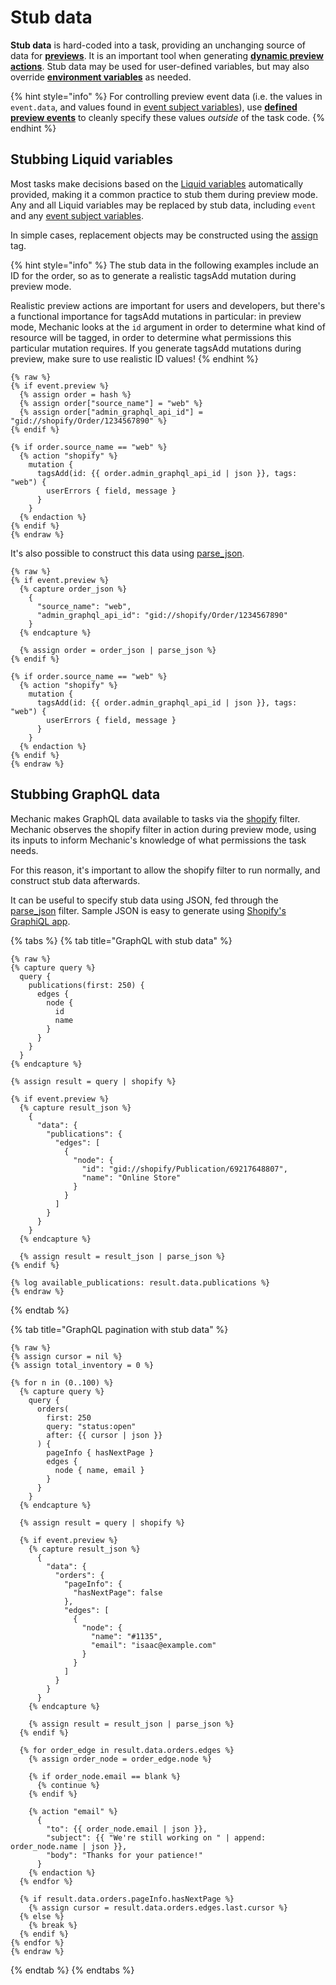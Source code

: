 # Stub data

**Stub data** is hard-coded into a task, providing an unchanging source of data for [**previews**](./). It is an important tool when generating [**dynamic preview actions**](./#dynamic-preview-actions). Stub data may be used for user-defined variables, but may also override [**environment variables**](../code/environment-variables.md) as needed.

{% hint style="info" %}
For controlling preview event data (i.e. the values in `event.data`, and values found in [event subject variables](../code/environment-variables.md#event-subject-variables)), use [**defined preview events**](events.md) to cleanly specify these values _outside_ of the task code.
{% endhint %}

## Stubbing Liquid variables

Most tasks make decisions based on the [Liquid variables](../code/environment-variables.md) automatically provided, making it a common practice to stub them during preview mode. Any and all Liquid variables may be replaced by stub data, including `event` and any [event subject variables](../code/environment-variables.md#event-subject-variables).

In simple cases, replacement objects may be constructed using the [assign](../../../platform/liquid/tags/assign.md) tag.

{% hint style="info" %}
The stub data in the following examples include an ID for the order, so as to generate a realistic tagsAdd mutation during preview mode.

Realistic preview actions are important for users and developers, but there's a functional importance for tagsAdd mutations in particular: in preview mode, Mechanic looks at the `id` argument in order to determine what kind of resource will be tagged, in order to determine what permissions this particular mutation requires. If you generate tagsAdd mutations during preview, make sure to use realistic ID values!
{% endhint %}

```liquid
{% raw %}
{% if event.preview %}
  {% assign order = hash %}
  {% assign order["source_name"] = "web" %}
  {% assign order["admin_graphql_api_id"] = "gid://shopify/Order/1234567890" %}
{% endif %}

{% if order.source_name == "web" %}
  {% action "shopify" %}
    mutation {
      tagsAdd(id: {{ order.admin_graphql_api_id | json }}, tags: "web") {
        userErrors { field, message }
      }
    }
  {% endaction %}
{% endif %}
{% endraw %}
```

It's also possible to construct this data using [parse\_json](../../../platform/liquid/filters/#json-parse\_json-parse\_jsonl).

```liquid
{% raw %}
{% if event.preview %}
  {% capture order_json %}
    {
      "source_name": "web",
      "admin_graphql_api_id": "gid://shopify/Order/1234567890"
    }
  {% endcapture %}

  {% assign order = order_json | parse_json %}
{% endif %}

{% if order.source_name == "web" %}
  {% action "shopify" %}
    mutation {
      tagsAdd(id: {{ order.admin_graphql_api_id | json }}, tags: "web") {
        userErrors { field, message }
      }
    }
  {% endaction %}
{% endif %}
{% endraw %}
```

## Stubbing GraphQL data

Mechanic makes GraphQL data available to tasks via the [shopify](../../../platform/liquid/filters/#shopify) filter. Mechanic observes the shopify filter in action during preview mode, using its inputs to inform Mechanic's knowledge of what permissions the task needs.

For this reason, it's important to allow the shopify filter to run normally, and construct stub data afterwards.

It can be useful to specify stub data using JSON, fed through the [parse\_json](../../../platform/liquid/filters/#json-parse\_json-parse\_jsonl) filter. Sample JSON is easy to generate using [Shopify's GraphiQL app](https://shopify-graphiql-app.shopifycloud.com/).

{% tabs %}
{% tab title="GraphQL with stub data" %}
```liquid
{% raw %}
{% capture query %}
  query {
    publications(first: 250) {
      edges {
        node {
          id
          name
        }
      }
    }
  }
{% endcapture %}

{% assign result = query | shopify %}

{% if event.preview %}
  {% capture result_json %}
    {
      "data": {
        "publications": {
          "edges": [
            {
              "node": {
                "id": "gid://shopify/Publication/69217648807",
                "name": "Online Store"
              }
            }
          ]
        }
      }
    }
  {% endcapture %}

  {% assign result = result_json | parse_json %}
{% endif %}

{% log available_publications: result.data.publications %}
{% endraw %}
```
{% endtab %}

{% tab title="GraphQL pagination with stub data" %}
```liquid
{% raw %}
{% assign cursor = nil %}
{% assign total_inventory = 0 %}

{% for n in (0..100) %}
  {% capture query %}
    query {
      orders(
        first: 250
        query: "status:open"
        after: {{ cursor | json }}
      ) {
        pageInfo { hasNextPage }
        edges {
          node { name, email }
        }
      }
    }
  {% endcapture %}

  {% assign result = query | shopify %}

  {% if event.preview %}
    {% capture result_json %}
      {
        "data": {
          "orders": {
            "pageInfo": {
              "hasNextPage": false
            },
            "edges": [
              {
                "node": {
                  "name": "#1135",
                  "email": "isaac@example.com"
                }
              }
            ]
          }
        }
      }
    {% endcapture %}

    {% assign result = result_json | parse_json %}
  {% endif %}

  {% for order_edge in result.data.orders.edges %}
    {% assign order_node = order_edge.node %}

    {% if order_node.email == blank %}
      {% continue %}
    {% endif %}

    {% action "email" %}
      {
        "to": {{ order_node.email | json }},
        "subject": {{ "We're still working on " | append: order_node.name | json }},
        "body": "Thanks for your patience!"
      }
    {% endaction %}
  {% endfor %}

  {% if result.data.orders.pageInfo.hasNextPage %}
    {% assign cursor = result.data.orders.edges.last.cursor %}
  {% else %}
    {% break %}
  {% endif %}
{% endfor %}
{% endraw %}
```
{% endtab %}
{% endtabs %}

